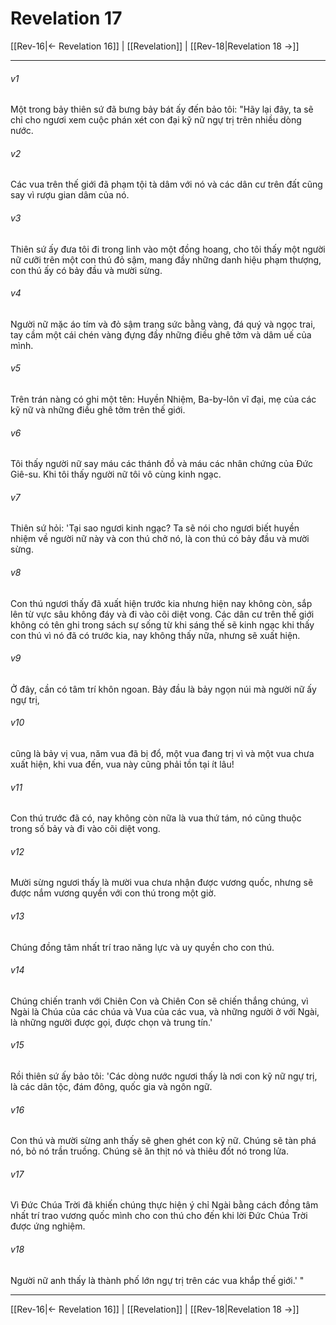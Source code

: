 # Revelation 17

[[Rev-16|← Revelation 16]] | [[Revelation]] | [[Rev-18|Revelation 18 →]]
***



###### v1 
Một trong bảy thiên sứ đã bưng bảy bát ấy đến bảo tôi: "Hãy lại đây, ta sẽ chỉ cho ngươi xem cuộc phán xét con đại kỹ nữ ngự trị trên nhiều dòng nước. 

###### v2 
Các vua trên thế giới đã phạm tội tà dâm với nó và các dân cư trên đất cũng say vì rượu gian dâm của nó. 

###### v3 
Thiên sứ ấy đưa tôi đi trong linh vào một đồng hoang, cho tôi thấy một người nữ cưỡi trên một con thú đỏ sậm, mang đầy những danh hiệu phạm thượng, con thú ấy có bảy đầu và mười sừng. 

###### v4 
Người nữ mặc áo tím và đỏ sậm trang sức bằng vàng, đá quý và ngọc trai, tay cầm một cái chén vàng đựng đầy những điều ghê tởm và dâm uế của mình. 

###### v5 
Trên trán nàng có ghi một tên: Huyền Nhiệm, Ba-by-lôn vĩ đại, mẹ của các kỹ nữ và những điều ghê tởm trên thế giới. 

###### v6 
Tôi thấy người nữ say máu các thánh đồ và máu các nhân chứng của Đức Giê-su. Khi tôi thấy người nữ tôi vô cùng kinh ngạc. 

###### v7 
Thiên sứ hỏi: 'Tại sao ngươi kinh ngạc? Ta sẽ nói cho ngươi biết huyền nhiệm về người nữ này và con thú chở nó, là con thú có bảy đầu và mười sừng. 

###### v8 
Con thú ngươi thấy đã xuất hiện trước kia nhưng hiện nay không còn, sắp lên từ vực sâu không đáy và đi vào cõi diệt vong. Các dân cư trên thế giới không có tên ghi trong sách sự sống từ khi sáng thế sẽ kinh ngạc khi thấy con thú vì nó đã có trước kia, nay không thấy nữa, nhưng sẽ xuất hiện. 

###### v9 
Ở đây, cần có tâm trí khôn ngoan. Bảy đầu là bảy ngọn núi mà người nữ ấy ngự trị, 

###### v10 
cũng là bảy vị vua, năm vua đã bị đổ, một vua đang trị vì và một vua chưa xuất hiện, khi vua đến, vua này cũng phải tồn tại ít lâu! 

###### v11 
Con thú trước đã có, nay không còn nữa là vua thứ tám, nó cũng thuộc trong số bảy và đi vào cõi diệt vong. 

###### v12 
Mười sừng ngươi thấy là mười vua chưa nhận được vương quốc, nhưng sẽ được nắm vương quyền với con thú trong một giờ. 

###### v13 
Chúng đồng tâm nhất trí trao năng lực và uy quyền cho con thú. 

###### v14 
Chúng chiến tranh với Chiên Con và Chiên Con sẽ chiến thắng chúng, vì Ngài là Chúa của các chúa và Vua của các vua, và những người ở với Ngài, là những người được gọi, được chọn và trung tín.' 

###### v15 
Rồi thiên sứ ấy bảo tôi: 'Các dòng nước ngươi thấy là nơi con kỹ nữ ngự trị, là các dân tộc, đám đông, quốc gia và ngôn ngữ. 

###### v16 
Con thú và mười sừng anh thấy sẽ ghen ghét con kỹ nữ. Chúng sẽ tàn phá nó, bỏ nó trần truồng. Chúng sẽ ăn thịt nó và thiêu đốt nó trong lửa. 

###### v17 
Vì Đức Chúa Trời đã khiến chúng thực hiện ý chỉ Ngài bằng cách đồng tâm nhất trí trao vương quốc mình cho con thú cho đến khi lời Đức Chúa Trời được ứng nghiệm. 

###### v18 
Người nữ anh thấy là thành phố lớn ngự trị trên các vua khắp thế giới.' "

***
[[Rev-16|← Revelation 16]] | [[Revelation]] | [[Rev-18|Revelation 18 →]]
